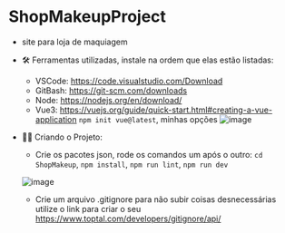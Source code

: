 # ShopMakeupProject
- site para loja de maquiagem

- :hammer_and_wrench: Ferramentas utilizadas, instale na ordem que elas estão listadas: 
  - VSCode: https://code.visualstudio.com/Download
  - GitBash: https://git-scm.com/downloads
  - Node: https://nodejs.org/en/download/ 
  - Vue3:  https://vuejs.org/guide/quick-start.html#creating-a-vue-application ```npm init vue@latest```, minhas opções
  ![image](https://user-images.githubusercontent.com/47541659/215239237-2a0477b3-f0a9-431d-a89e-293dee34ea47.png)
 
- :construction_worker_woman:	 Criando o Projeto:
  - Crie os pacotes json, rode os comandos  um após o outro: ```cd ShopMakeup```, ```npm install```, ```npm run lint```, ```npm run dev```
  
  ![image](https://user-images.githubusercontent.com/47541659/215236782-3d886255-055a-482e-b180-498389c97d18.png)
  - Crie um arquivo .gitignore para não subir coisas desnecessárias utilize o link para criar o seu https://www.toptal.com/developers/gitignore/api/
  

